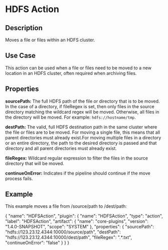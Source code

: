 # HDFS Action


Description
-----------
Moves a file or files within an HDFS cluster.


Use Case
--------
This action can be used when a file or files need to be moved to a new location in an HDFS cluster, 
often required when archiving files.


Properties
----------
**sourcePath:** The full HDFS path of the file or directory that is to be moved. In the case of a directory, if
fileRegex is set, then only files in the source directory matching the wildcard regex will be moved.
Otherwise, all files in the directory will be moved. For example: `hdfs://hostname/tmp`.

**destPath:** The valid, full HDFS destination path in the same cluster where the file or files are to be moved.
For moving a single file, this means that all parent directories must already exist.For moving multiple files in a
directory or an entire directory, the path to the desired directory is passed and that directory and all parent
directories must already exist.

**fileRegex:** Wildcard regular expression to filter the files in the source directory that will be moved.

**continueOnError:** Indicates if the pipeline should continue if the move process fails.


Example
-------
This example moves a file from /source/path to /dest/path:

{
    "name": "HDFSAction",
    "plugin": {
        "name": "HDFSAction",
        "type": "action",
        "label": "HDFSAction",
        "artifact": {
            "name": "core-plugins",
            "version": "1.4.0-SNAPSHOT",
            "scope": "SYSTEM"
        },
        "properties": {
            "sourcePath": "hdfs://123.23.12.4344:10000/source/path",
            "destPath": "hdfs://123.23.12.4344:10000/dest/path",
            "fileRegex": ".*\.txt",
            "continueOnError": "false"
        }
    }
}
